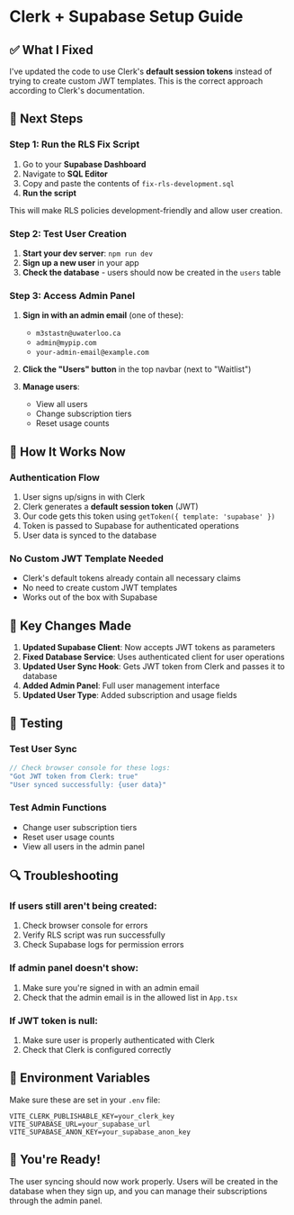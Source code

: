 # Clerk + Supabase Setup Guide

## ✅ **What I Fixed**

I've updated the code to use Clerk's **default session tokens** instead of trying to create custom JWT templates. This is the correct approach according to Clerk's documentation.

## 🚀 **Next Steps**

### **Step 1: Run the RLS Fix Script**

1. Go to your **Supabase Dashboard**
2. Navigate to **SQL Editor**
3. Copy and paste the contents of `fix-rls-development.sql`
4. **Run the script**

This will make RLS policies development-friendly and allow user creation.

### **Step 2: Test User Creation**

1. **Start your dev server**: `npm run dev`
2. **Sign up a new user** in your app
3. **Check the database** - users should now be created in the `users` table

### **Step 3: Access Admin Panel**

1. **Sign in with an admin email** (one of these):
   - `m3stastn@uwaterloo.ca`
   - `admin@mypip.com`
   - `your-admin-email@example.com`

2. **Click the "Users" button** in the top navbar (next to "Waitlist")

3. **Manage users**:
   - View all users
   - Change subscription tiers
   - Reset usage counts

## 🔧 **How It Works Now**

### **Authentication Flow**
1. User signs up/signs in with Clerk
2. Clerk generates a **default session token** (JWT)
3. Our code gets this token using `getToken({ template: 'supabase' })`
4. Token is passed to Supabase for authenticated operations
5. User data is synced to the database

### **No Custom JWT Template Needed**
- Clerk's default tokens already contain all necessary claims
- No need to create custom JWT templates
- Works out of the box with Supabase

## 🎯 **Key Changes Made**

1. **Updated Supabase Client**: Now accepts JWT tokens as parameters
2. **Fixed Database Service**: Uses authenticated client for user operations
3. **Updated User Sync Hook**: Gets JWT token from Clerk and passes it to database
4. **Added Admin Panel**: Full user management interface
5. **Updated User Type**: Added subscription and usage fields

## 🧪 **Testing**

### **Test User Sync**
```javascript
// Check browser console for these logs:
"Got JWT token from Clerk: true"
"User synced successfully: {user data}"
```

### **Test Admin Functions**
- Change user subscription tiers
- Reset user usage counts
- View all users in the admin panel

## 🔍 **Troubleshooting**

### **If users still aren't being created:**
1. Check browser console for errors
2. Verify RLS script was run successfully
3. Check Supabase logs for permission errors

### **If admin panel doesn't show:**
1. Make sure you're signed in with an admin email
2. Check that the admin email is in the allowed list in `App.tsx`

### **If JWT token is null:**
1. Make sure user is properly authenticated with Clerk
2. Check that Clerk is configured correctly

## 📝 **Environment Variables**

Make sure these are set in your `.env` file:
```
VITE_CLERK_PUBLISHABLE_KEY=your_clerk_key
VITE_SUPABASE_URL=your_supabase_url
VITE_SUPABASE_ANON_KEY=your_supabase_anon_key
```

## 🎉 **You're Ready!**

The user syncing should now work properly. Users will be created in the database when they sign up, and you can manage their subscriptions through the admin panel. 